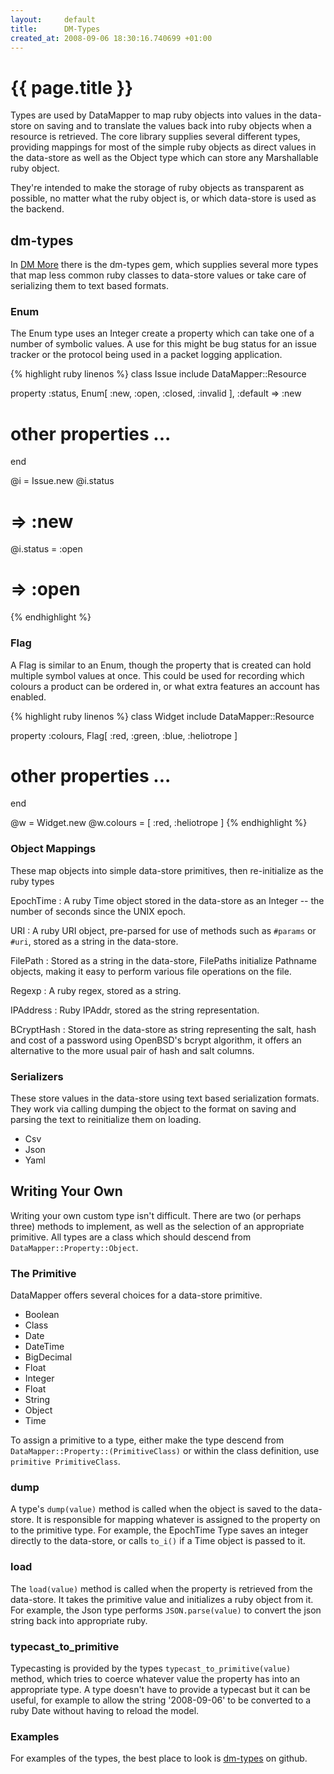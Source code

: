 ```yaml
---
layout:     default
title:      DM-Types
created_at: 2008-09-06 18:30:16.740699 +01:00
---
```


{{ page.title }}
================

Types are used by DataMapper to map ruby objects into values in the data-store
on saving and to translate the values back into ruby objects when a resource is
retrieved. The core library supplies several different types, providing mappings
for most of the simple ruby objects as direct values in the data-store as well
as the Object type which can store any Marshallable ruby object.

They're intended to make the storage of ruby objects as transparent as possible,
no matter what the ruby object is, or which data-store is used as the backend.

dm-types
--------

In [DM More](/docs/dm_more) there is the dm-types gem, which supplies several
more types that map less common ruby classes to data-store values or take care
of serializing them to text based formats.

### Enum

The Enum type uses an Integer create a property which can take one of a number
of symbolic values. A use for this might be bug status for an issue tracker or
the protocol being used in a packet logging application.

{% highlight ruby linenos %}
class Issue
  include DataMapper::Resource

  property :status, Enum[ :new, :open, :closed, :invalid ], :default => :new
  # other properties ...
end

@i = Issue.new
@i.status
# => :new
@i.status = :open
# => :open
{% endhighlight %}

### Flag

A Flag is similar to an Enum, though the property that is created can hold
multiple symbol values at once. This could be used for recording which colours a
product can be ordered in, or what extra features an account has enabled.

{% highlight ruby linenos %}
class Widget
  include DataMapper::Resource

  property :colours, Flag[ :red, :green, :blue, :heliotrope ]

  # other properties ...
end

@w = Widget.new
@w.colours = [ :red, :heliotrope ]
{% endhighlight %}

### Object Mappings

These map objects into simple data-store primitives, then re-initialize as the
ruby types

EpochTime
: A ruby Time object stored in the data-store as an Integer -- the number of
  seconds since the UNIX epoch.

URI
: A ruby URI object, pre-parsed for use of methods such as `#params` or `#uri`,
  stored as a string in the data-store.

FilePath
: Stored as a string in the data-store, FilePaths initialize Pathname objects,
  making it easy to perform various file operations on the file.

Regexp
: A ruby regex, stored as a string.

IPAddress
: Ruby IPAddr, stored as the string representation.

BCryptHash
: Stored in the data-store as string representing the salt, hash and cost of a
  password using OpenBSD's bcrypt algorithm, it offers an alternative to the
  more usual pair of hash and salt columns.

### Serializers

These store values in the data-store using text based serialization formats.
They work via calling dumping the object to the format on saving and parsing the
text to reinitialize them on loading.

* Csv
* Json
* Yaml

Writing Your Own
----------------

Writing your own custom type isn't difficult. There are two (or perhaps three)
methods to implement, as well as the selection of an appropriate primitive. All
types are a class which should descend from `DataMapper::Property::Object`.

### The Primitive

DataMapper offers several choices for a data-store primitive.

* Boolean
* Class
* Date
* DateTime
* BigDecimal
* Float
* Integer
* Float
* String
* Object
* Time

To assign a primitive to a type, either make the type descend from
`DataMapper::Property::(PrimitiveClass)` or within the class definition, use
`primitive PrimitiveClass`.

### dump

A type's `dump(value)` method is called when the object is saved
to the data-store. It is responsible for mapping whatever is assigned to the
property on to the primitive type. For example, the EpochTime Type saves an
integer directly to the data-store, or calls `to_i()` if a Time object is passed
to it.

### load

The `load(value)` method is called when the property is retrieved
from the data-store. It takes the primitive value and initializes a ruby object
from it. For example, the Json type performs `JSON.parse(value)` to convert the
json string back into appropriate ruby.

### typecast_to_primitive

Typecasting is provided by the types `typecast_to_primitive(value)` method,
which tries to coerce whatever value the property has into an appropriate type.
A type doesn't have to provide a typecast but it can be useful, for example to
allow the string '2008-09-06' to be converted to a ruby Date without having to
reload the model.

### Examples

For examples of the types, the best place to look is <a
href="http://github.com/datamapper/dm-types">dm-types</a> on
github.
